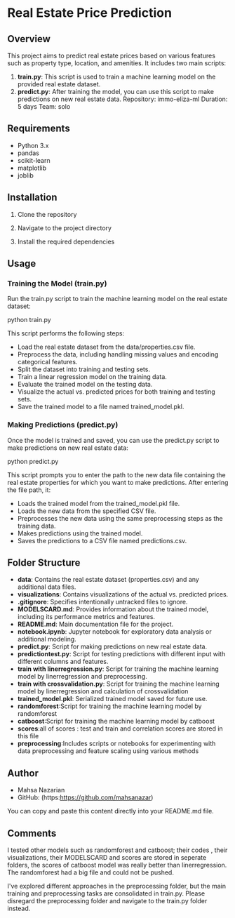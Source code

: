 # Real Estate Price Prediction

## Overview

This project aims to predict real estate prices based on various features such as property type, location, and amenities. It includes two main scripts:


1. **train.py**: This script is used to train a machine learning model on the provided real estate dataset.
2. **predict.py**: After training the model, you can use this script to make predictions on new real estate data.
Repository: immo-eliza-ml
Duration: 5 days
Team: solo

## Requirements

- Python 3.x
- pandas
- scikit-learn
- matplotlib
- joblib

## Installation

1. Clone the repository


2. Navigate to the project directory


3. Install the required dependencies


## Usage

### Training the Model (train.py)

Run the train.py script to train the machine learning model on the real estate dataset:

python train.py

This script performs the following steps:

- Load the real estate dataset from the data/properties.csv file.
- Preprocess the data, including handling missing values and encoding categorical features.
- Split the dataset into training and testing sets.
- Train a linear regression model on the training data.
- Evaluate the trained model on the testing data.
- Visualize the actual vs. predicted prices for both training and testing sets.
- Save the trained model to a file named trained_model.pkl.

### Making Predictions (predict.py)

Once the model is trained and saved, you can use the predict.py script to make predictions on new real estate data:

python predict.py

This script prompts you to enter the path to the new data file containing the real estate properties for which you want to make predictions. After entering the file path, it:

- Loads the trained model from the trained_model.pkl file.
- Loads the new data from the specified CSV file.
- Preprocesses the new data using the same preprocessing steps as the training data.
- Makes predictions using the trained model.
- Saves the predictions to a CSV file named predictions.csv.


## Folder Structure

- **data**: Contains the real estate dataset (properties.csv) and any additional data files.
- **visualizations**: Contains visualizations of the actual vs. predicted prices.
- **.gitignore**: Specifies intentionally untracked files to ignore.
- **MODELSCARD.md**: Provides information about the trained model, including its performance metrics and features.
- **README.md**: Main documentation file for the project.
- **notebook.ipynb**: Jupyter notebook for exploratory data analysis or additional modeling.
- **predict.py**: Script for making predictions on new real estate data.
- **predictiontest.py**: Script for testing predictions with different input with different columns and features.
- **train with linerregression.py**: Script for training the machine learning model by linerregression and preprocessing.
- **train with crossvalidation.py**: Script for training the machine learning model by linerregression and calculation of crossvalidation
- **trained_model.pkl**: Serialized trained model saved for future use.
- **randomforest**:Script for training the machine learning model by randomforest
- **catboost**:Script for training the machine learning model by catboost
- **scores**:all of scores : test and train and correlation scores are stored in this file
- **preprocessing**:Includes scripts or notebooks for experimenting with data preprocessing and feature scaling using various methods




## Author

- Mahsa Nazarian
- GitHub: (https:https://github.com/mahsanazar)


You can copy and paste this content directly into your README.md file. 

## Comments
I  tested other models such as randomforest and catboost; their codes  , their visualizations, their MODELSCARD and  scores are stored in seperate folders, the scores of catboost model was really better than linerregression. The randomforest had a big file and could not be pushed.

I've explored different approaches in the preprocessing folder, but the main training and preprocessing tasks are consolidated in train.py. Please disregard the preprocessing folder and navigate to the train.py folder instead.
